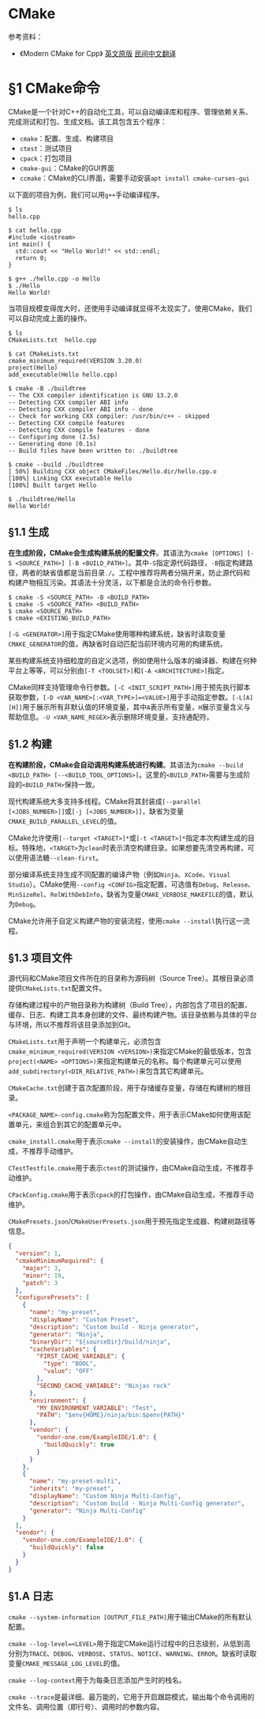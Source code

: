 # CMake

参考资料：

- 《Modern CMake for Cpp》 [英文原版](https://github.com/PacktPublishing/Modern-CMake-for-Cpp) [民间中文翻译](https://github.com/xiaoweiChen/Modern-CMake-for-Cpp)

# §1 CMake命令

CMake是一个针对C++的自动化工具，可以自动编译库和程序、管理依赖关系、完成测试和打包、生成文档。该工具包含五个程序：

- `cmake`：配置、生成、构建项目
- `ctest`：测试项目
- `cpack`：打包项目
- `cmake-gui`：CMake的GUI界面
- `ccmake`：CMake的CLI界面，需要手动安装`apt install cmake-curses-gui`

以下面的项目为例，我们可以用`g++`手动编译程序。

```shell
$ ls
hello.cpp

$ cat hello.cpp
#include <iostream>
int main() {
  std::cout << "Hello World!" << std::endl;
  return 0;
}

$ g++ ./hello.cpp -o Hello
$ ./Hello
Hello World!
```

当项目规模变得庞大时，还使用手动编译就显得不太现实了。使用CMake，我们可以自动完成上面的操作。

```shell
$ ls
CMakeLists.txt  hello.cpp

$ cat CMakeLists.txt
cmake_minimum_required(VERSION 3.20.0)
project(Hello)
add_executable(Hello hello.cpp)

$ cmake -B ./buildtree
-- The CXX compiler identification is GNU 13.2.0
-- Detecting CXX compiler ABI info
-- Detecting CXX compiler ABI info - done
-- Check for working CXX compiler: /usr/bin/c++ - skipped
-- Detecting CXX compile features
-- Detecting CXX compile features - done
-- Configuring done (2.5s)
-- Generating done (0.1s)
-- Build files have been written to: ./buildtree

$ cmake --build ./buildtree
[ 50%] Building CXX object CMakeFiles/Hello.dir/hello.cpp.o
[100%] Linking CXX executable Hello
[100%] Built target Hello

$ ./buildtree/Hello
Hello World!
```

## §1.1 生成

**在生成阶段，CMake会生成构建系统的配置文件**。其语法为`cmake [OPTIONS] [-S <SOURCE_PATH>] [-B <BUILD_PATH>]`。其中`-S`指定源代码路径，`-B`指定构建路径，两者的缺省值都是当前目录`./`。工程中推荐将两者分隔开来，防止源代码和构建产物相互污染。其语法十分灵活，以下都是合法的命令行参数。

```shell
$ cmake -S <SOURCE_PATH> -B <BUILD_PATH>
$ cmake -S <SOURCE_PATH> <BUILD_PATH>
$ cmake <SOURCE_PATH>
$ cmake <EXISTING_BUILD_PATH>
```

`[-G <GENERATOR>]`用于指定CMake使用哪种构建系统，缺省时读取变量`CMAKE_GENERATOR`的值，再缺省时自动匹配当前环境内可用的构建系统。

某些构建系统支持细粒度的自定义选项，例如使用什么版本的编译器、构建在何种平台上等等，可以分别由`[-T <TOOLSET>]`和`[-A <ARCHITECTURE>]`指定。

CMake同样支持管理命令行参数。`[-C <INIT_SCRIPT_PATH>]`用于预先执行脚本获取参数，`[-D <VAR_NAME>[:<VAR_TYPE>]=<VALUE>]`用于手动指定参数。`[-L[A][H]]`用于展示所有非默认值的环境变量，其中`A`表示所有变量，`H`展示变量含义与帮助信息。`-U <VAR_NAME_REGEX>`表示删除环境变量，支持通配符。

## §1.2 构建

**在构建阶段，CMake会自动调用构建系统进行构建**。其语法为`cmake --build <BUILD_PATH> [--<BUILD_TOOL_OPTIONS>]`。这里的`<BUILD_PATH>`需要与生成阶段的`<BUILD_PATH>`保持一致。

现代构建系统大多支持多线程。CMake将其封装成`[--parallel [<JOBS_NUMBER>]]`或`[-j [<JOBS_NUMBER>]]`，缺省为变量`CMAKE_BUILD_PARALLEL_LEVEL`的值。

CMake允许使用`[--target <TARGET>]*`或`[-t <TARGET>]*`指定本次构建生成的目标。特殊地，`<TARGET>`为`clean`时表示清空构建目录。如果想要先清空再构建，可以使用语法糖`--clean-first`。

部分编译系统支持生成不同配置的编译产物（例如`Ninja`、`XCode`、`Visual Studio`）。CMake使用`--config <CONFIG>`指定配置，可选值有`Debug`、`Release`、`MinSizeRel`、`RelWithDebInfo`，缺省为变量`CMAKE_VERBOSE_MAKEFILE`的值，默认为`Debug`。

CMake允许用于自定义构建产物的安装流程，使用`cmake --install`执行这一流程。

## §1.3 项目文件

源代码和CMake项目文件所在的目录称为源码树（Source Tree）。其根目录必须提供`CMakeLists.txt`配置文件。

存储构建过程中的产物目录称为构建树（Build Tree），内部包含了项目的配置、缓存、日志、构建工具本身创建的文件、最终构建产物。该目录依赖与具体的平台与环境，所以不推荐将该目录添加到Git。

`CMakeLists.txt`用于声明一个构建单元，必须包含`cmake_minimum_required(VERSION <VERSION>)`来指定CMake的最低版本，包含`project(<NAME> <OPTIONS>)`来指定构建单元的名称。每个构建单元可以使用`add_subdirectory(<DIR_RELATIVE_PATH>)`来包含其它构建单元。

`CMakeCache.txt`创建于首次配置阶段，用于存储缓存变量，存储在构建树的根目录。

`<PACKAGE_NAME>-config.cmake`称为包配置文件，用于表示CMake如何使用该配置单元，来组合到其它的配置单元中。

`cmake_install.cmake`用于表示`cmake --install`的安装操作，由CMake自动生成，不推荐手动维护。

`CTestTestfile.cmake`用于表示`ctest`的测试操作，由CMake自动生成，不推荐手动维护。

`CPackConfig.cmake`用于表示`cpack`的打包操作，由CMake自动生成，不推荐手动维护。

`CMakePresets.json`/`CMakeUserPresets.json`用于预先指定生成器、构建树路径等信息。

```json
{
  "version": 1,
  "cmakeMinimumRequired": {
    "major": 3,
    "minor": 19,
    "patch": 3
  },
  "configurePresets": [
    {
      "name": "my-preset",
      "displayName": "Custom Preset",
      "description": "Custom build - Ninja generator",
      "generator": "Ninja",
      "binaryDir": "${sourceDir}/build/ninja",
      "cacheVariables": {
        "FIRST_CACHE_VARIABLE": {
          "type": "BOOL",
          "value": "OFF"
        },
        "SECOND_CACHE_VARIABLE": "Ninjas rock"
      },
      "environment": {
        "MY_ENVIRONMENT_VARIABLE": "Test",
        "PATH": "$env{HOME}/ninja/bin:$penv{PATH}"
      },
      "vendor": {
        "vendor-one.com/ExampleIDE/1.0": {
          "buildQuickly": true
        }
      }
    },
    {
      "name": "my-preset-multi",
      "inherits": "my-preset",
      "displayName": "Custom Ninja Multi-Config",
      "description": "Custom build - Ninja Multi-Config generator",
      "generator": "Ninja Multi-Config"
    }
  ],
  "vendor": {
    "vendor-one.com/ExampleIDE/1.0": {
      "buildQuickly": false
    }
  }
}
```
## §1.A 日志

`cmake --system-information [OUTPUT_FILE_PATH]`用于输出CMake的所有默认配置。

`cmake --log-level=<LEVEL>`用于指定CMake运行过程中的日志级别，从低到高分别为`TRACE`、`DEBUG`、`VERBOSE`、`STATUS`、`NOTICE`、`WARNING`、`ERROR`。缺省时读取变量`CMAKE_MESSAGE_LOG_LEVEL`的值。

`cmake --log-context`用于为每条日志添加产生时的栈名。

`cmake --trace`是最详细、最万能的，它用于开启跟踪模式，输出每个命令调用的文件名、调用位置（即行号）、调用时的参数内容。